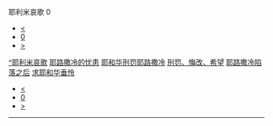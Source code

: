 ﻿





 耶利米哀歌 0




* [<](bible/GEN01.md)
* [0](bible/LAM.md)
* [>](bible/GEN01.md)



[^](bible/index.md)[耶利米哀歌](LAM01.htm#V0)
[耶路撒冷的忧患](bible/LAM01.md#V0)
[耶和华刑罚耶路撒冷](bible/LAM02.md#V0)
[刑罚、悔改、希望](bible/LAM03.md#V0)
[耶路撒冷陷落之后](bible/LAM04.md#V0)
[求耶和华垂怜](bible/LAM05.md#V0)

* [<](bible/GEN01.md)
* [0](bible/LAM.md)
* [>](bible/GEN01.md)





---









